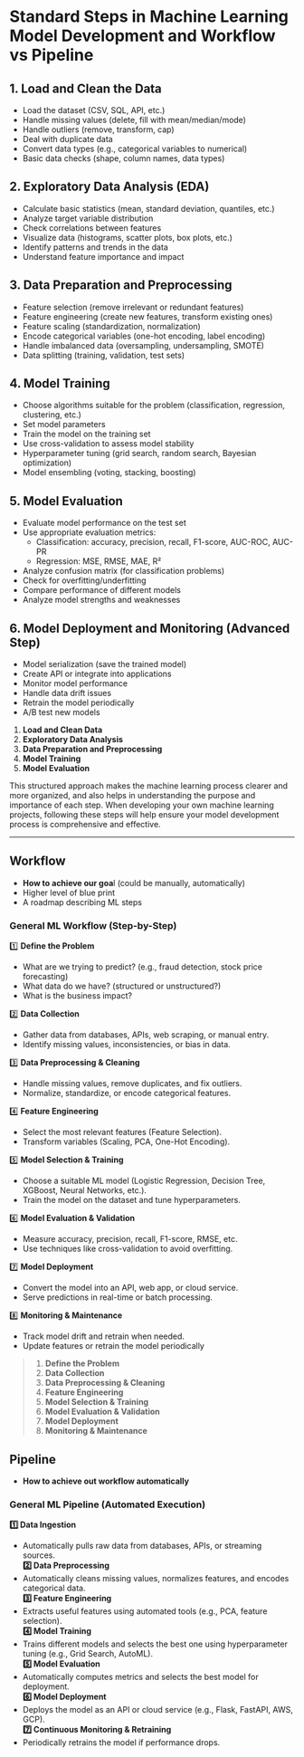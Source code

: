 # Standard Steps in Machine Learning Model Development and Workflow vs Pipeline

## 1. Load and Clean the Data
- Load the dataset (CSV, SQL, API, etc.)
- Handle missing values (delete, fill with mean/median/mode)
- Handle outliers (remove, transform, cap)
- Deal with duplicate data
- Convert data types (e.g., categorical variables to numerical)
- Basic data checks (shape, column names, data types)

## 2. Exploratory Data Analysis (EDA)
- Calculate basic statistics (mean, standard deviation, quantiles, etc.)
- Analyze target variable distribution
- Check correlations between features
- Visualize data (histograms, scatter plots, box plots, etc.)
- Identify patterns and trends in the data
- Understand feature importance and impact

## 3. Data Preparation and Preprocessing
- Feature selection (remove irrelevant or redundant features)
- Feature engineering (create new features, transform existing ones)
- Feature scaling (standardization, normalization)
- Encode categorical variables (one-hot encoding, label encoding)
- Handle imbalanced data (oversampling, undersampling, SMOTE)
- Data splitting (training, validation, test sets)

## 4. Model Training
- Choose algorithms suitable for the problem (classification, regression, clustering, etc.)
- Set model parameters
- Train the model on the training set
- Use cross-validation to assess model stability
- Hyperparameter tuning (grid search, random search, Bayesian optimization)
- Model ensembling (voting, stacking, boosting)

## 5. Model Evaluation
- Evaluate model performance on the test set
- Use appropriate evaluation metrics:
  - Classification: accuracy, precision, recall, F1-score, AUC-ROC, AUC-PR
  - Regression: MSE, RMSE, MAE, R²
- Analyze confusion matrix (for classification problems)
- Check for overfitting/underfitting
- Compare performance of different models
- Analyze model strengths and weaknesses

## 6. Model Deployment and Monitoring (Advanced Step)
- Model serialization (save the trained model)
- Create API or integrate into applications
- Monitor model performance
- Handle data drift issues
- Retrain the model periodically
- A/B test new models



1. **Load and Clean Data** 
2. **Exploratory Data Analysis**
3. **Data Preparation and Preprocessing** 
4. **Model Training** 
5. **Model Evaluation**

This structured approach makes the machine learning process clearer and more organized, and also helps in understanding the purpose and importance of each step. When developing your own machine learning projects, following these steps will help ensure your model development process is comprehensive and effective.


---
## Workflow
- **How to achieve our goa**l (could be manually, automatically)
- Higher level of blue print
- A roadmap describing ML steps
### General ML Workflow (Step-by-Step)
1️⃣ **Define the Problem** 
- What are we trying to predict? (e.g., fraud detection, stock price forecasting)
- What data do we have? (structured or unstructured?)
- What is the business impact?

2️⃣ **Data Collection** 
- Gather data from databases, APIs, web scraping, or manual entry.
- Identify missing values, inconsistencies, or bias in data.

3️⃣ **Data Preprocessing & Cleaning** 
- Handle missing values, remove duplicates, and fix outliers.
- Normalize, standardize, or encode categorical features.

4️⃣ **Feature Engineering** 
- Select the most relevant features (Feature Selection).
- Transform variables (Scaling, PCA, One-Hot Encoding).

5️⃣ **Model Selection & Training** 
- Choose a suitable ML model (Logistic Regression, Decision Tree, XGBoost, Neural Networks, etc.).
- Train the model on the dataset and tune hyperparameters.

6️⃣ **Model Evaluation & Validation** 
- Measure accuracy, precision, recall, F1-score, RMSE, etc.
- Use techniques like cross-validation to avoid overfitting.

7️⃣ **Model Deployment** 
- Convert the model into an API, web app, or cloud service.
- Serve predictions in real-time or batch processing.

8️⃣ **Monitoring & Maintenance** 
- Track model drift and retrain when needed.
- Update features or retrain the model periodically

> 1. **Define the Problem**  
> 2. **Data Collection**  
> 3. **Data Preprocessing & Cleaning**  
> 4. **Feature Engineering**  
> 5. **Model Selection & Training**  
> 6. **Model Evaluation & Validation**  
> 7. **Model Deployment**  
> 8. **Monitoring & Maintenance**  


## Pipeline
- **How to achieve out workflow automatically**

### General ML Pipeline (Automated Execution)
**1️⃣ Data Ingestion** 
- Automatically pulls raw data from databases, APIs, or streaming sources.  
**2️⃣ Data Preprocessing** 
- Automatically cleans missing values, normalizes features, and encodes categorical data.  
**3️⃣ Feature Engineering**
- Extracts useful features using automated tools (e.g., PCA, feature selection).  
**4️⃣ Model Training** 
- Trains different models and selects the best one using hyperparameter tuning (e.g., Grid Search, AutoML).  
**5️⃣ Model Evaluation**
- Automatically computes metrics and selects the best model for deployment.  
**6️⃣ Model Deployment**
- Deploys the model as an API or cloud service (e.g., Flask, FastAPI, AWS, GCP).  
**7️⃣ Continuous Monitoring & Retraining** 
- Periodically retrains the model if performance drops.